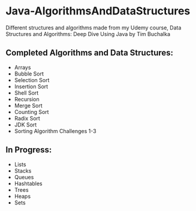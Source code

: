 # Java-AlgorithmsAndDataStructures
Different structures and algorithms made from my Udemy course, Data Structures and Algorithms: Deep Dive Using Java by Tim Buchalka

## Completed Algorithms and Data Structures:
- Arrays
- Bubble Sort
- Selection Sort
- Insertion Sort
- Shell Sort
- Recursion
- Merge Sort
- Counting Sort
- Radix Sort
- JDK Sort
- Sorting Algorithm Challenges 1-3

## In Progress:
- Lists
- Stacks
- Queues
- Hashtables
- Trees
- Heaps
- Sets
